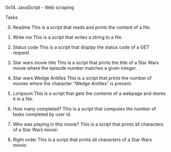 0x14. JavaScript - Web scraping

Tasks

0. Readme
This is a script that reads and prints the content of a file.

1. Write me
This is a script that writes a string to a file.

2. Status code
This is a script that display the status code of a GET request.

3. Star wars movie title
This is a script that prints the title of a Star Wars movie where the episode number matches a given integer.

4. Star wars Wedge Antilles
This is a script that prints the number of movies where the character “Wedge Antilles” is present.

5. Loripsum
This is a script that gets the contents of a webpage and stores it in a file.

6. How many completed?
This is a script that computes the number of tasks completed by user id.

7. Who was playing in this movie?
This is a script that prints all characters of a Star Wars movie:

8. Right order
This is a script that prints all characters of a Star Wars movie:
